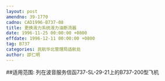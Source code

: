 ```yaml
---
layout: post
amendno: 39-1770
cadno: CAD1996-B737-08
title: 更换液力系统液力油断流器
date: 1996-11-25 00:00:00 +0800
effdate: 1996-12-11 00:00:00 +0800
tag: B737
categories: 民航华北管理局适航处
author: 邵仁明
---
```


##适用范围:
列在波音服务信函737-SL-29-21上的B737-200型飞机

